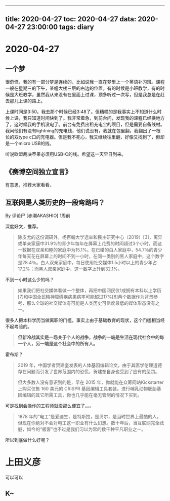 
---
title: 2020-04-27
toc: 2020-04-27
data: 2020-04-27 23:00:00
tags: diary
---


# 2020-04-27

## 一个梦

很奇怪，我的有一部分梦是连续的，比如说我一直在梦里上一个英语补习班。课程一般在星期三的下午，某幢大楼三层的右边的位置。有的时候是小班教学，有的时候是大班教学，虽然我从来没有在里面上过课，顶多听过一次写，但是我总是在赶去那儿上课的路上。

上课时间是3:50。我去那个时候已经3:48了。但糟糕的是我事实上不知道什么时候上课，我只知道时间快到了。我非常着急，到前台问，发现我的课程已经换地方了，这时候我的手机没电了。前台有免费出租充电宝的项目，但是需要自备线材。我问他们有没有lightning的充电线，他们说没有，我就在包里翻，我翻出了一根长的双type c口的充电器。但是我不死心，我又继续往里翻，好像又找到了，但却是一个micro USB的线。

听说欧盟裁决苹果必须用USB-C的线。希望这一天早日到来。



## 《赛博空间独立宣言》

有意思，推荐大家看看。



## **互联网是人类历史的一段弯路吗？**

By 评论尸 [赤潮AKASHIO] 1周前

深度好文，推荐。

> 除皮尤的这份调研外，杨百翰大学选举和民主研究中心（2019）[3]，离异或单亲家庭中31.9%的青少年每年在屏幕上花费的时间超过3个小时，而这一数据在双亲和睦的家庭中为15.1%。在已婚的白人家庭中，54.7％的青少年每天花在屏幕上的时间不到一小时，在同一类别的黑人家庭中，这个数字是28.4％。白人双亲家庭中，每日使用社交媒体1.5小时以上的青少年占17.2%；而黑人双亲家庭中，这一数字上升到32.1%。

不到一小时这么少的吗？

> 如果我们把社交媒体看做一个整体，再把中国网民仅1成拥有本科以上学历[7]和中国全民精神障碍疾病患病率可能超过17%[8]两个数据作为背景参考，那么全球的社交媒体有可能是人类历史可信度最低的媒体形态没有之一。

很多人把本科学历当做离职的门槛，事实上由于基础教育的现状，这个门槛相当经不起考验的。

> **但新冷战其实是一场关于个人的战争，战争的一端是生活在现代社会中的每一个人，另一端是这个社会中的所有人。**

霍布斯？

> 2019 年，中国学者贺建奎发表的人体基因编辑论文，由于其医学伦理道德存在问题而引发了世界范围内的恐慌，贺建奎自身也受到了应有的惩罚。
>
> 但大多数人没有意识到的是，早在 2015 年，你就能在众筹网站Kickstarter上购买仅售 160 美元的 CRISPR 基因编辑工具套装。进行哺乳动物胚胎基因编辑的其它所需工具，你也几乎能在毫无管制的情况下买到。

可是找到会操作的工程师就没那么便宜了。。。

> 1878 年的“电工”是爱迪生，是特斯拉，是贝尔，是当时世界上最酷的人。但现在你绝对不会对电工这一职业有什么幻想。数十年后，当互联网完全祛魅，如今的“极客”也不过是我们习以为常的数千种平凡职业之一。

所以到底做什么好呢？



# 上田义彦

可以可以



## K~

